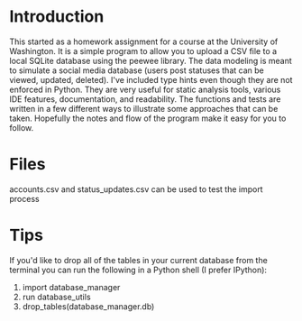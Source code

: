 # Introduction

This started as a homework assignment for a course at the University of Washington. It is a simple program to allow you to upload a CSV file to a local SQLite database using the peewee library. The data modeling is meant to simulate a social media database (users post statuses that can be viewed, updated, deleted). I've included type hints even though they are not enforced in Python. They are very useful for static analysis tools, various IDE features, documentation, and readability. The functions and tests are written in a few different ways to illustrate some approaches that can be taken. Hopefully the notes and flow of the program make it easy for you to follow.

# Files

accounts.csv and status_updates.csv can be used to test the import process

# Tips

If you'd like to drop all of the tables in your current database from the terminal you can run the following in a Python shell (I prefer IPython):
1. import database_manager
2. run database_utils
3. drop_tables(database_manager.db)
